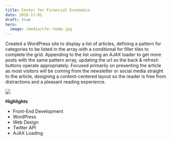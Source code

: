 ```yaml
---
title: Center for Financial Economics
date: 2016-11-01
draft: true
hero:
  image: /media/cfe--home.jpg
---
```


Created a WordPress site to display a list of articles, defining a pattern for categories to be listed in the array with a conditional for filler tiles to complete the grid. Appending to the list using an AJAX loader to get more posts with the same pattern array, updating the url so the back & refresh buttons operate appropriately. Focused primarily on presenting the article as most visitors will be coming from the newsletter or social media straight to the article, designing a content-centered layout so the reader is free from distractions and a pleasant reading experience.

![](/media/cfe--article.jpg)

**Highlights**

- Front-End Development
- WordPress
- Web Design
- Twitter API
- AJAX Loading